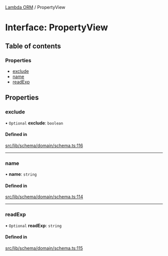 [Lambda ORM](../README.md) / PropertyView

# Interface: PropertyView

## Table of contents

### Properties

- [exclude](PropertyView.md#exclude)
- [name](PropertyView.md#name)
- [readExp](PropertyView.md#readexp)

## Properties

### exclude

• `Optional` **exclude**: `boolean`

#### Defined in

[src/lib/schema/domain/schema.ts:116](https://github.com/lambda-orm/lambdaorm-base/blob/054ed7d/src/lib/schema/domain/schema.ts#L116)

___

### name

• **name**: `string`

#### Defined in

[src/lib/schema/domain/schema.ts:114](https://github.com/lambda-orm/lambdaorm-base/blob/054ed7d/src/lib/schema/domain/schema.ts#L114)

___

### readExp

• `Optional` **readExp**: `string`

#### Defined in

[src/lib/schema/domain/schema.ts:115](https://github.com/lambda-orm/lambdaorm-base/blob/054ed7d/src/lib/schema/domain/schema.ts#L115)
